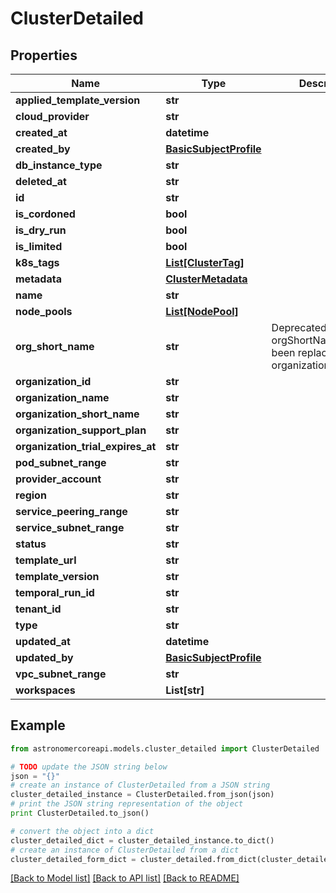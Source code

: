 # ClusterDetailed


## Properties
Name | Type | Description | Notes
------------ | ------------- | ------------- | -------------
**applied_template_version** | **str** |  | 
**cloud_provider** | **str** |  | 
**created_at** | **datetime** |  | 
**created_by** | [**BasicSubjectProfile**](BasicSubjectProfile.md) |  | 
**db_instance_type** | **str** |  | 
**deleted_at** | **str** |  | [optional] 
**id** | **str** |  | 
**is_cordoned** | **bool** |  | [optional] 
**is_dry_run** | **bool** |  | 
**is_limited** | **bool** |  | 
**k8s_tags** | [**List[ClusterTag]**](ClusterTag.md) |  | 
**metadata** | [**ClusterMetadata**](ClusterMetadata.md) |  | 
**name** | **str** |  | 
**node_pools** | [**List[NodePool]**](NodePool.md) |  | 
**org_short_name** | **str** | Deprecated: orgShortName has been replaced with organizationShortName | [optional] 
**organization_id** | **str** |  | 
**organization_name** | **str** |  | 
**organization_short_name** | **str** |  | 
**organization_support_plan** | **str** |  | 
**organization_trial_expires_at** | **str** |  | [optional] 
**pod_subnet_range** | **str** |  | 
**provider_account** | **str** |  | 
**region** | **str** |  | 
**service_peering_range** | **str** |  | 
**service_subnet_range** | **str** |  | 
**status** | **str** |  | 
**template_url** | **str** |  | 
**template_version** | **str** |  | 
**temporal_run_id** | **str** |  | 
**tenant_id** | **str** |  | 
**type** | **str** |  | 
**updated_at** | **datetime** |  | 
**updated_by** | [**BasicSubjectProfile**](BasicSubjectProfile.md) |  | 
**vpc_subnet_range** | **str** |  | 
**workspaces** | **List[str]** |  | 

## Example

```python
from astronomercoreapi.models.cluster_detailed import ClusterDetailed

# TODO update the JSON string below
json = "{}"
# create an instance of ClusterDetailed from a JSON string
cluster_detailed_instance = ClusterDetailed.from_json(json)
# print the JSON string representation of the object
print ClusterDetailed.to_json()

# convert the object into a dict
cluster_detailed_dict = cluster_detailed_instance.to_dict()
# create an instance of ClusterDetailed from a dict
cluster_detailed_form_dict = cluster_detailed.from_dict(cluster_detailed_dict)
```
[[Back to Model list]](../README.md#documentation-for-models) [[Back to API list]](../README.md#documentation-for-api-endpoints) [[Back to README]](../README.md)


